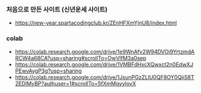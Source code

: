 ### 처음으로 만든 사이트 (신년운세 사이트)
* https://new-year.spartacodingclub.kr/ZEnHFXmYjnU8/index.html
### colab
* https://colab.research.google.com/drive/1e9WnAfv2W94DVOi9YrtzmdARCW4a68CA?usp=sharing#scrollTo=OwVlfM3a0sep
* https://colab.research.google.com/drive/1VMBFdHxcXQwxct2n0EdwXJPEwyAygP3g?usp=sharing
* https://colab.research.google.com/drive/1JsunPGzZLlU0QF8OY0QjiS8T2EDlMyBP?authuser=1#scrollTo=5fXmMqyylovX
